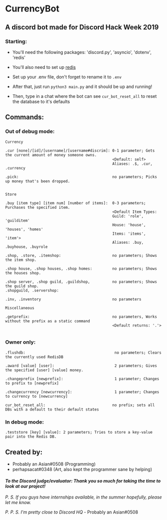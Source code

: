 # CurrencyBot

## A discord bot made for Discord Hack Week 2019

### Starting:
    
- You'll need the following packages: 'discord.py', 'asyncio', 'dotenv', 'redis'

- You'll also need to set up [redis](https://redis.io/download)

- Set up your .env file, don't forget to rename it to `.env`

- After that, just run `python3 main.py` and it should be up and running!

- Then, type in a chat where the bot can see `cur_bot_reset_all` to reset the database to it's defaults
    
## Commands:

### Out of debug mode:
```
Currency

.cur [none]/[id]/[username]/[username#discrim]: 0-1 parameter; Gets the current amount of money someone owns.
                                                <Default: self>
                                                Aliases: .$, .cur, .currency
                                                
.pick:                                          no parameters; Picks up money that's been dropped.


Store

.buy [item type] [item num] [number of items]:  0-3 parameters; Purchases the specified item.
                                                <Default Item Types: 
                                                Guild: 'role', 'guilditem'
                                                House: 'house', 'houses', 'homes'
                                                Items: 'items', 'item'>
                                                Aliases: .buy, .buyhouse, .buyrole

.shop, .store, .itemshop:                       no parameters; Shows the item shop.

.shop house, .shop houses, .shop homes:         no parameters; Shows the houses shop.

.shop server, .shop guild, .guildshop,          no parameters; Shows the guild shop.
.shopguild, .servershop:

.inv, .inventory                                no parameters

Miscellaneous

.getprefix:                                     no parameters, Works without the prefix as a static command 
                                                <Default returns: '.'>


```

### Owner only:
```
.flushdb:                                        no parameters; Clears the currently used RedisDB

.award [value] [user]:                           2 parameters; Gives the specified [user] [value] money.

.changeprefix [newprefix]:                       1 parameter; Changes to prefix to [newprefix]

.changecurrency [newcurrency]:                   1 parameter; Changes to currency to [newcurrency]

cur_bot_reset_all:                              no prefix; sets all DBs with a default to their default states
```

### In debug mode:

```
.teststore [key] [value]: 2 parameters; Tries to store a key-value pair into the Redis DB.
```

## Created by:
- Probably an Asian#0508 (Programming)
- perhapsacat#0348 (Art, also kept the programmer sane by helping)


#### *To the Discord judge/evaluator: Thank you so much for taking the time to look at our project!*

*P. S. If you guys have internships available, in the summer hopefully, please let me know.*

*P. P. S. I'm pretty close to Discord HQ* - Probably an Asian#0508
